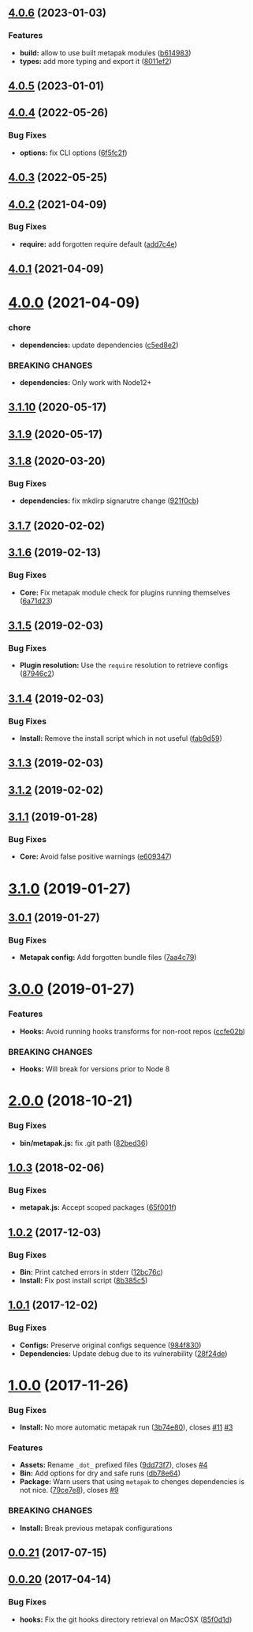 ## [4.0.6](https://github.com/nfroidure/metapak/compare/v4.0.5...v4.0.6) (2023-01-03)


### Features

* **build:** allow to use built metapak modules ([b614983](https://github.com/nfroidure/metapak/commit/b61498319e642d42fd840bf987bab0591c10d5f0))
* **types:** add more typing and export it ([8011ef2](https://github.com/nfroidure/metapak/commit/8011ef2a34232eed377fa4e56ffcc5635e94e41e))



## [4.0.5](https://github.com/nfroidure/metapak/compare/v4.0.4...v4.0.5) (2023-01-01)



## [4.0.4](https://github.com/nfroidure/metapak/compare/v4.0.3...v4.0.4) (2022-05-26)


### Bug Fixes

* **options:** fix CLI options ([6f5fc2f](https://github.com/nfroidure/metapak/commit/6f5fc2fb90580668bbf97f5b5143de02b6ee8594))



## [4.0.3](https://github.com/nfroidure/metapak/compare/v4.0.2...v4.0.3) (2022-05-25)



## [4.0.2](https://github.com/nfroidure/metapak/compare/v4.0.1...v4.0.2) (2021-04-09)


### Bug Fixes

* **require:** add forgotten require default ([add7c4e](https://github.com/nfroidure/metapak/commit/add7c4e71fabac3d191440bd23ba98ae21c13d10))



## [4.0.1](https://github.com/nfroidure/metapak/compare/v4.0.0...v4.0.1) (2021-04-09)



# [4.0.0](https://github.com/nfroidure/metapak/compare/v3.1.10...v4.0.0) (2021-04-09)


### chore

* **dependencies:** update dependencies ([c5ed8e2](https://github.com/nfroidure/metapak/commit/c5ed8e2f4bcd713f6032ff3f7d9a0e9d8e16c1bd))


### BREAKING CHANGES

* **dependencies:** Only work with Node12+



## [3.1.10](https://github.com/nfroidure/metapak/compare/v3.1.9...v3.1.10) (2020-05-17)



## [3.1.9](https://github.com/nfroidure/metapak/compare/v3.1.8...v3.1.9) (2020-05-17)



## [3.1.8](https://github.com/nfroidure/metapak/compare/v3.1.7...v3.1.8) (2020-03-20)


### Bug Fixes

* **dependencies:** fix mkdirp signarutre change ([921f0cb](https://github.com/nfroidure/metapak/commit/921f0cbe027c697e94c07d3e7f5710ef1da61dc2))



## [3.1.7](https://github.com/nfroidure/metapak/compare/v3.1.6...v3.1.7) (2020-02-02)



## [3.1.6](https://github.com/nfroidure/metapak/compare/v3.1.5...v3.1.6) (2019-02-13)


### Bug Fixes

* **Core:** Fix metapak module check for plugins running themselves ([6a71d23](https://github.com/nfroidure/metapak/commit/6a71d23))



## [3.1.5](https://github.com/nfroidure/metapak/compare/v3.1.4...v3.1.5) (2019-02-03)


### Bug Fixes

* **Plugin resolution:** Use the `require` resolution to retrieve configs ([87946c2](https://github.com/nfroidure/metapak/commit/87946c2))



## [3.1.4](https://github.com/nfroidure/metapak/compare/v3.1.3...v3.1.4) (2019-02-03)


### Bug Fixes

* **Install:** Remove the install script which in not useful ([fab9d59](https://github.com/nfroidure/metapak/commit/fab9d59))



## [3.1.3](https://github.com/nfroidure/metapak/compare/v3.1.2...v3.1.3) (2019-02-03)



## [3.1.2](https://github.com/nfroidure/metapak/compare/v3.1.1...v3.1.2) (2019-02-02)



## [3.1.1](https://github.com/nfroidure/metapak/compare/v3.1.0...v3.1.1) (2019-01-28)


### Bug Fixes

* **Core:** Avoid false positive warnings ([e609347](https://github.com/nfroidure/metapak/commit/e609347))



# [3.1.0](https://github.com/nfroidure/metapak/compare/v3.0.1...v3.1.0) (2019-01-27)



## [3.0.1](https://github.com/nfroidure/metapak/compare/v3.0.0...v3.0.1) (2019-01-27)


### Bug Fixes

* **Metapak config:** Add forgotten bundle files ([7aa4c79](https://github.com/nfroidure/metapak/commit/7aa4c79))



# [3.0.0](https://github.com/nfroidure/metapak/compare/v2.0.0...v3.0.0) (2019-01-27)


### Features

* **Hooks:** Avoid running hooks transforms for non-root repos ([ccfe02b](https://github.com/nfroidure/metapak/commit/ccfe02b))


### BREAKING CHANGES

* **Hooks:** Will break for versions prior to Node 8



<a name="2.0.0"></a>
# [2.0.0](https://github.com/nfroidure/metapak/compare/v1.0.3...v2.0.0) (2018-10-21)


### Bug Fixes

* **bin/metapak.js:** fix .git path ([82bed36](https://github.com/nfroidure/metapak/commit/82bed36))



<a name="1.0.3"></a>
## [1.0.3](https://github.com/nfroidure/metapak/compare/v1.0.2...v1.0.3) (2018-02-06)


### Bug Fixes

* **metapak.js:** Accept scoped packages ([65f001f](https://github.com/nfroidure/metapak/commit/65f001f))



<a name="1.0.2"></a>
## [1.0.2](https://github.com/nfroidure/metapak/compare/v1.0.1...v1.0.2) (2017-12-03)


### Bug Fixes

* **Bin:** Print catched errors in stderr ([12bc76c](https://github.com/nfroidure/metapak/commit/12bc76c))
* **Install:** Fix post install script ([8b385c5](https://github.com/nfroidure/metapak/commit/8b385c5))



<a name="1.0.1"></a>
## [1.0.1](https://github.com/nfroidure/metapak/compare/v1.0.0...v1.0.1) (2017-12-02)


### Bug Fixes

* **Configs:** Preserve original configs sequence ([984f830](https://github.com/nfroidure/metapak/commit/984f830))
* **Dependencies:** Update debug due to its vulnerability ([28f24de](https://github.com/nfroidure/metapak/commit/28f24de))



<a name="1.0.0"></a>
# [1.0.0](https://github.com/nfroidure/metapak/compare/v0.0.21...v1.0.0) (2017-11-26)


### Bug Fixes

* **Install:** No more automatic metapak run ([3b74e80](https://github.com/nfroidure/metapak/commit/3b74e80)), closes [#11](https://github.com/nfroidure/metapak/issues/11) [#3](https://github.com/nfroidure/metapak/issues/3)


### Features

* **Assets:** Rename `_dot_` prefixed files ([9dd73f7](https://github.com/nfroidure/metapak/commit/9dd73f7)), closes [#4](https://github.com/nfroidure/metapak/issues/4)
* **Bin:** Add options for dry and safe runs ([db78e64](https://github.com/nfroidure/metapak/commit/db78e64))
* **Package:** Warn users that using `metapak` to chenges dependencies is not nice. ([79ce7e8](https://github.com/nfroidure/metapak/commit/79ce7e8)), closes [#9](https://github.com/nfroidure/metapak/issues/9)


### BREAKING CHANGES

* **Install:** Break previous metapak configurations



<a name="0.0.21"></a>
## [0.0.21](https://github.com/nfroidure/metapak/compare/v0.0.20...v0.0.21) (2017-07-15)



<a name="0.0.20"></a>
## [0.0.20](https://github.com/nfroidure/metapak/compare/v0.0.19...v0.0.20) (2017-04-14)


### Bug Fixes

* **hooks:** Fix the git hooks directory retrieval on MacOSX ([85f0d1d](https://github.com/nfroidure/metapak/commit/85f0d1d))



